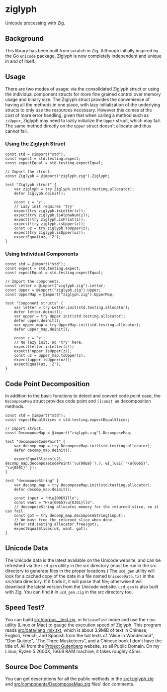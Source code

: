 # ziglyph
Unicode processing with Zig.

## Background
This library has been built from scratch in Zig. Although initially inspired by the Go `unicode`
package, Ziglyph is now completely independent and unique in and of itself.

## Usage
There are two modes of usage: via the consolidated Ziglyph struct or using the individual component
structs for more fine grained control over memory usage and binary size. The Ziglyph struct provides
the convenience of having all the methods in one place, with lazy initialization of the underlying
structs to only use the resources necessary. However this comes at the cost of more error handling,
given that when calling a method such as `isUpper`, Ziglyph may need to lazily initialize the `Upper`
struct, which may fail. The same method directly on the `Upper` struct doesn't allocate and thus cannot
fail.

### Using the Ziglyph Struct
```zig
const std = @import("std");
const expect = std.testing.expect;
const expectEqual = std.testing.expectEqual;

// Import the struct.
const Ziglyph = @import("ziglyph.zig").Ziglyph;

test "Ziglyph struct" {
    var ziglyph = try Ziglyph.init(std.testing.allocator);
    defer ziglyph.deinit();

    const z = 'z';
    // Lazy init requires 'try'
    expect(try ziglyph.isLetter(z));
    expect(try ziglyph.isAlphaNum(z));
    expect(!try ziglyph.isPrint(z));
    expect(!try ziglyph.isUpper(z));
    const uz = try ziglyph.toUpper(z);
    expect(try ziglyph.isUpper(uz));
    expectEqual(uz, 'Z');
}
```

### Using Individual Components
```zig
const std = @import("std");
const expect = std.testing.expect;
const expectEqual = std.testing.expectEqual;

// Import the components.
const Letter = @import("ziglyph.zig").Letter;
const Upper = @import("ziglyph.zig").Upper;
const UpperMap = @import("ziglyph.zig").UpperMap;

test "Component structs" {
    var letter = try Letter.init(std.testing.allocator);
    defer letter.deinit();
    var upper = try Upper.init(std.testing.allocator);
    defer upper.deinit();
    var upper_map = try UpperMap.init(std.testing.allocator);
    defer upper_map.deinit();

    const z = 'z';
    // No lazy init, no 'try' here.
    expect(letter.isLetter(z));
    expect(!upper.isUpper(z));
    const uz = upper_map.toUpper(z);
    expect(upper.isUpper(uz));
    expectEqual(uz, 'Z');
}
```

## Code Point Decomposition
In addition to the basic functions to detect and convert code point case, the `DecomposeMap` struct provides
code point and `[]const u8` decomposition methods.

```zig
const std = @import("std");
const expectEqualSlices = std.testing.expectEqualSlices;

// Import struct.
const DecomposeMap = @import("ziglyph.zig").DecomposeMap;

test "decomposeCodePoint" {
    var decomp_map = try DecomposeMap.init(std.testing.allocator);
    defer decomp_map.deinit();

    expectEqualSlices(u21, decomp_map.decomposeCodePoint('\u{00E9}').?, &[_]u21{ '\u{0065}', '\u{0301}' });
}

test "decomposeString" {
    var decomp_map = try DecomposeMap.init(std.testing.allocator);
    defer decomp_map.deinit();

    const input = "H\u{00E9}llo";
    const want = "H\u{0065}\u{0301}llo";
    // decomposeString allocates memory for the returned slice, so it can fail.
    const got = try decomp_map.decomposeString(input);
    // We must free the returned slice when done.
    defer std.testing.allocator.free(got);
    expectEqualSlices(u8, want, got);
}
```

## Unicode Data
The Unicode data is the latest available on the Unicode website, and can be refreshed via the 
`ucd_gen` utility in the src directory (must be run in the src directory to generate files in the 
proper locations.) The `ucd_gen` utility will look for a cached copy of the data in a file named
`UnicodeData.txt` in the src/data directory. If it finds it, it will parse that file; otherwise it 
will download the latest version from the Unicode website. `ucd_gen` is also built with Zig. You can
find it in `ucd_gen.zig` in the src directory too.

## Speed Test?
You can build [src/corpus__test.zig](src/corpus_test.zig), in `ReleaseFast` mode and use the `time`
utility (Linux or Mac) to gauge the execution speed of Ziglyph. This program reads 
[src/data/lang_mix.txt](src/data/lang_mix.txt), which is about 3.9MiB of text in Chinese, English, 
French, and Spanish from the full texts of "Alice in Wonderland", "Don Quijote", "The Three Musketeers",
and a Chinese book I don't have the title of. All from the [Project Gutenberg](https://www.gutenberg.org/)
website, so all Public Domain. On my Linux, Ryzen 5 2600X, 16GiB RAM machine, it takes roughly 45ms.

## Source Doc Comments
You can get descriptions for all the public methods in the [src/ziglyph.zig](src/ziglyph.zig)  and
[src/components/DecomposeMap.zig](src/components/DecomposeMap.zig) files' doc comments.
